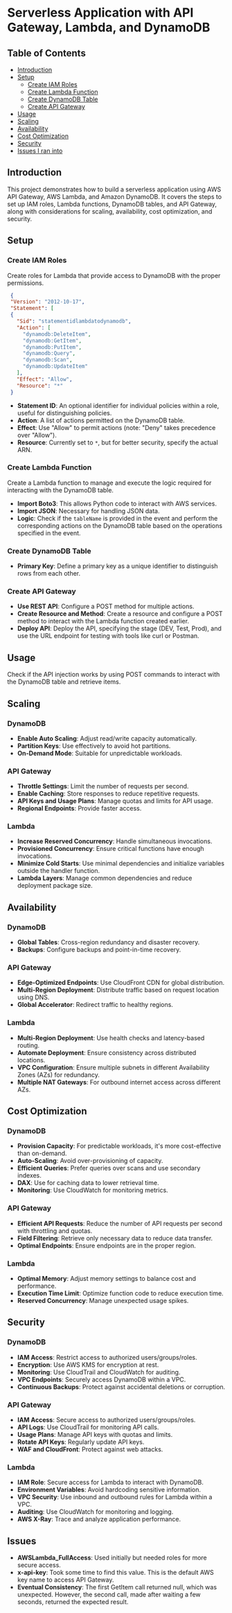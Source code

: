 # Serverless Application with API Gateway, Lambda, and DynamoDB

## Table of Contents
- [Introduction](#introduction)
- [Setup](#setup)
  - [Create IAM Roles](#create-iam-roles)
  - [Create Lambda Function](#create-lambda-function)
  - [Create DynamoDB Table](#create-dynamodb-table)
  - [Create API Gateway](#create-api-gateway)
- [Usage](#usage)
- [Scaling](#scaling)
- [Availability](#availability)
- [Cost Optimization](#cost-optimization)
- [Security](#security)
- [Issues I ran into](#issues)

## Introduction
This project demonstrates how to build a serverless application using AWS API Gateway, AWS Lambda, and Amazon DynamoDB. It covers the steps to set up IAM roles, Lambda functions, DynamoDB tables, and API Gateway, along with considerations for scaling, availability, cost optimization, and security.

## Setup

### Create IAM Roles
Create roles for Lambda that provide access to DynamoDB with the proper permissions. 
   ```json
    {
    "Version": "2012-10-17",
    "Statement": [
    {
      "Sid": "statementidlambdatodynamodb",
      "Action": [
        "dynamodb:DeleteItem",
        "dynamodb:GetItem",
        "dynamodb:PutItem",
        "dynamodb:Query",
        "dynamodb:Scan",
        "dynamodb:UpdateItem"
      ],
      "Effect": "Allow",
      "Resource": "*"
    }
   ```

- **Statement ID**: An optional identifier for individual policies within a role, useful for distinguishing policies.
- **Action**: A list of actions permitted on the DynamoDB table.
- **Effect**: Use "Allow" to permit actions (note: "Deny" takes precedence over "Allow").
- **Resource**: Currently set to `*`, but for better security, specify the actual ARN.

### Create Lambda Function
Create a Lambda function to manage and execute the logic required for interacting with the DynamoDB table.
- **Import Boto3**: This allows Python code to interact with AWS services.
- **Import JSON**: Necessary for handling JSON data.
- **Logic**: Check if the `tableName` is provided in the event and perform the corresponding actions on the DynamoDB table based on the operations specified in the event.

### Create DynamoDB Table
- **Primary Key**: Define a primary key as a unique identifier to distinguish rows from each other.

### Create API Gateway
- **Use REST API**: Configure a POST method for multiple actions.
- **Create Resource and Method**: Create a resource and configure a POST method to interact with the Lambda function created earlier.
- **Deploy API**: Deploy the API, specifying the stage (DEV, Test, Prod), and use the URL endpoint for testing with tools like curl or Postman.

## Usage
Check if the API injection works by using POST commands to interact with the DynamoDB table and retrieve items.

## Scaling

### DynamoDB
- **Enable Auto Scaling**: Adjust read/write capacity automatically.
- **Partition Keys**: Use effectively to avoid hot partitions.
- **On-Demand Mode**: Suitable for unpredictable workloads.

### API Gateway
- **Throttle Settings**: Limit the number of requests per second.
- **Enable Caching**: Store responses to reduce repetitive requests.
- **API Keys and Usage Plans**: Manage quotas and limits for API usage.
- **Regional Endpoints**: Provide faster access.

### Lambda
- **Increase Reserved Concurrency**: Handle simultaneous invocations.
- **Provisioned Concurrency**: Ensure critical functions have enough invocations.
- **Minimize Cold Starts**: Use minimal dependencies and initialize variables outside the handler function.
- **Lambda Layers**: Manage common dependencies and reduce deployment package size.

## Availability

### DynamoDB
- **Global Tables**: Cross-region redundancy and disaster recovery.
- **Backups**: Configure backups and point-in-time recovery.

### API Gateway
- **Edge-Optimized Endpoints**: Use CloudFront CDN for global distribution.
- **Multi-Region Deployment**: Distribute traffic based on request location using DNS.
- **Global Accelerator**: Redirect traffic to healthy regions.

### Lambda
- **Multi-Region Deployment**: Use health checks and latency-based routing.
- **Automate Deployment**: Ensure consistency across distributed locations.
- **VPC Configuration**: Ensure multiple subnets in different Availability Zones (AZs) for redundancy.
- **Multiple NAT Gateways**: For outbound internet access across different AZs.

## Cost Optimization

### DynamoDB
- **Provision Capacity**: For predictable workloads, it's more cost-effective than on-demand.
- **Auto-Scaling**: Avoid over-provisioning of capacity.
- **Efficient Queries**: Prefer queries over scans and use secondary indexes.
- **DAX**: Use for caching data to lower retrieval time.
- **Monitoring**: Use CloudWatch for monitoring metrics.

### API Gateway
- **Efficient API Requests**: Reduce the number of API requests per second with throttling and quotas.
- **Field Filtering**: Retrieve only necessary data to reduce data transfer.
- **Optimal Endpoints**: Ensure endpoints are in the proper region.

### Lambda
- **Optimal Memory**: Adjust memory settings to balance cost and performance.
- **Execution Time Limit**: Optimize function code to reduce execution time.
- **Reserved Concurrency**: Manage unexpected usage spikes.

## Security

### DynamoDB
- **IAM Access**: Restrict access to authorized users/groups/roles.
- **Encryption**: Use AWS KMS for encryption at rest.
- **Monitoring**: Use CloudTrail and CloudWatch for auditing.
- **VPC Endpoints**: Securely access DynamoDB within a VPC.
- **Continuous Backups**: Protect against accidental deletions or corruption.

### API Gateway
- **IAM Access**: Secure access to authorized users/groups/roles.
- **API Logs**: Use CloudTrail for monitoring API calls.
- **Usage Plans**: Manage API keys with quotas and limits.
- **Rotate API Keys**: Regularly update API keys.
- **WAF and CloudFront**: Protect against web attacks.

### Lambda
- **IAM Role**: Secure access for Lambda to interact with DynamoDB.
- **Environment Variables**: Avoid hardcoding sensitive information.
- **VPC Security**: Use inbound and outbound rules for Lambda within a VPC.
- **Auditing**: Use CloudWatch for monitoring and logging.
- **AWS X-Ray**: Trace and analyze application performance.

## Issues
- **AWSLambda_FullAccess**: Used initially but needed roles for more secure access.
- **x-api-key**: Took some time to find this value. This is the default AWS key name to access API Gateway.
- **Eventual Consistency**: The first GetItem call returned null, which was unexpected. However, the second call, made after waiting a few     seconds, returned the expected result.
